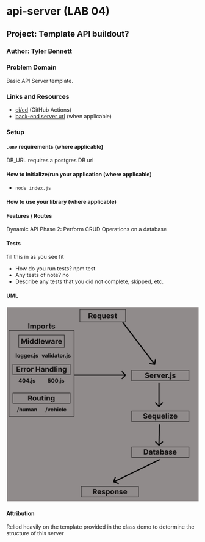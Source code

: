 # api-server (LAB 04)

## Project: Template API buildout?

### Author: Tyler Bennett

### Problem Domain  

Basic API Server template.

### Links and Resources

- [ci/cd](https://github.com/tyler-bennett52/basic-api-server/actions) (GitHub Actions)
- [back-end server url](https://basic-api-server-hjih.onrender.com) (when applicable)

### Setup

#### `.env` requirements (where applicable)

DB_URL requires a postgres DB url
#### How to initialize/run your application (where applicable)

- `node index.js`

#### How to use your library (where applicable)

#### Features / Routes

Dynamic API Phase 2: Perform CRUD Operations on a database

#### Tests

fill this in as you see fit
- How do you run tests? npm test
- Any tests of note? no
- Describe any tests that you did not complete, skipped, etc.

#### UML

![Lab-03 UML](assets/lab-03-uml.png)

#### Attribution

Relied heavily on the template provided in the class demo to determine the structure of this server
